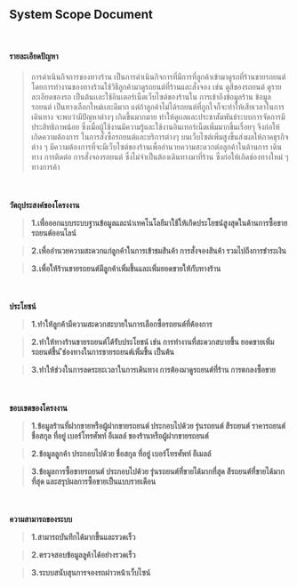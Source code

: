 ## System Scope Document

<br>

<h4>รายละเอียดปัญหา</h4>

>  การดำเนินกิจการของทางร้าน เป็นการดำเนินกิจการที่มีการที่ลูกค้าเข้ามาดูรถที่ร้านขายรถยนต์
>โดยการทำงานของทางร้านใช้วิธีลูกค้ามาดูรถยนต์ที่ร้านและสั่งจอง เช่น ดูสีของรถยนต์ ดูรายละเอียดของรถ
>เป็นต้นเเละใช้อินเตอร์เน็ตเว็บไซต์ของร้านใน การเข้าถึงข้อมูลร้าน ข้อมูลรถยนต์ เป็นทางเลือกใหม่เเละดีมาก
>แต่ถ้าลูกค้าไม่ได้รถยนต์ที่ถูกใจก็จะทำให้เสียเวลาในการเดินทาง จะพบว่ามีปัญหาต่างๆ เกิดขึ้นมากมาย
>ทำให้ดูเเลและประชาสัมพันธ์ระบบการจัดการมีประสิทธิภาพน้อย
>ซึ่งเมื่อผู้ใช้งานมีความรู้และใช้งานอินเทอร์เน็ตเพิ่มมากขึ้นเรื่อยๆ จึงก่อให้เกิดความต้องการ
>ในการสั่งซื้อรถยนต์และบริการต่างๆ บนเว็บไซต์เพิ่มสูงขึ้นส่งผลให้ภาคธุรกิจต่าง ๆ
>มีความต้องการที่จะมีเว็บไซต์ของร้านเพื่ออำนวยความสะดวกต่อลูกค้าในด้านการ เดินทาง การติดต่อ
>การสั่งจองรถยนต์ ซึ่งไม่จำเป็นต้องเดินทางมาที่ร้าน ซึ่งก่อให้เกิดช่องทางใหม่ ๆ ทางการค้า

<br>

<h4>วัตถุประสงค์ของโครงงาน

>1.เพื่อออกแบบระบบฐานข้อมูลและนำเทคโนโลยีมาใช้ให้เกิดประโยชน์สูงสุดในด้านการซื้อขายรถยนต์ออนไลน์

>2.เพื่ออำนวยความสะดวกแก่ลูกค้าในการเข้าชมสินค้า การสั่งจองสินค้า รวมไปถึงการชำระเงิน

>3.เพื่อให้ร้านขายรถยนต์มีลูกค้าเพิ่มขึ้นและเพิ่มยอดขายให้กับทางร้าน

<br>

<h4>ประโยชน์

>1.ทำให้ลูกค้ามีความสะดวกสะบายในการเลือกซื้อรถยนต์ที่ต้องการ

>2.ทำให้ทางร้านขายรถยนต์ได้รับประโยชน์ เช่น การทำงานที่สะดวกสบายขึ้น ยอดขายเพิ่มรถยนต์ขึ้น ีช่องทางในการขายรถยนต์เพิ่มขึ้น เป็นต้น

>3.ทำให้ช่วงในการลดระยะเวลาในการเดินทาง การต้องมาดูรถยนต์ที่ร้าน การตกลงซื้อขาย

<br>
<h4>ขอบเขตของโครงงาน

>1.ข้อมูลร้านที่ฝากขายหรือผู้ฝากขายรถยนต์ ประกอบไปด้วย รุ่นรถยนต์ สีรถยนต์ ราคารถยนต์ ชื่อสกุล ที่อยู่ เบอร์โทรศัพท์ อีเมลล์ ของร้านหรือผู้ฝากขายรถยนต์

>2.ข้อมูลลูกค้า ประกอบไปด้วย ชื่อสกุล ที่อยู่ เบอร์โทรศัพท์ อีเมลล์

>3.ข้อมูลการซื้อขายรถยนต์ ประกอบไปด้วย รุ่นรถยนต์ที่ขายได้มากที่สุด สีรถยนต์ที่ขายได้มากที่สุด และสรุปผลการซื้อขายเป็นแบบรายเดือน

<br>
<h4>ความสามารถของระบบ

>1.สามารถบันทึกได้มากขึ้นและรวดเร็ว

>2.ตรวจสอบข้อมูลลูค้าได้อย่างรวดเร็ว

>3.ระบบสนับสุนการจองรถผ่าวหน้าเว็บไซน์


<br/>
<br/>
<br/>